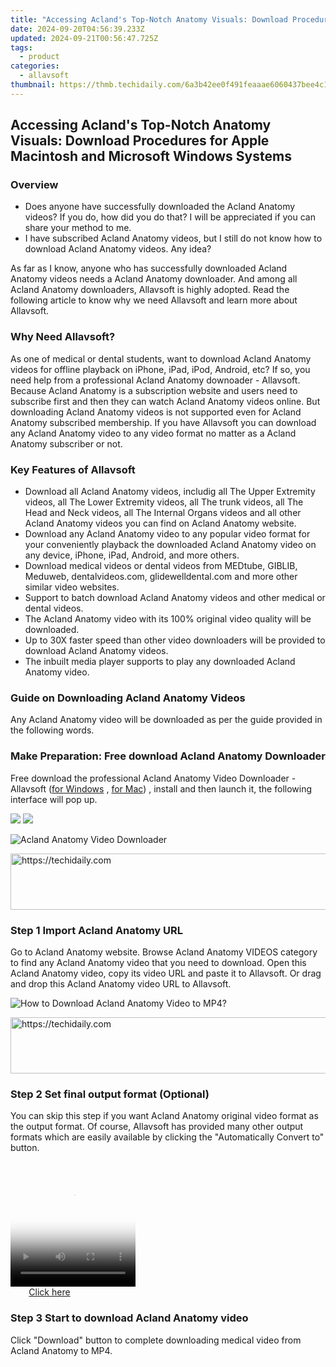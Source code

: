 ```yaml
---
title: "Accessing Acland's Top-Notch Anatomy Visuals: Download Procedures for Apple Macintosh and Microsoft Windows Systems"
date: 2024-09-20T04:56:39.233Z
updated: 2024-09-21T00:56:47.725Z
tags:
  - product
categories:
  - allavsoft
thumbnail: https://thmb.techidaily.com/6a3b42ee0f491feaaae6060437bee4c1fe86f210fd6ba7270c68a358652e000e.jpg
---
```


## Accessing Acland's Top-Notch Anatomy Visuals: Download Procedures for Apple Macintosh and Microsoft Windows Systems

### Overview

* Does anyone have successfully downloaded the Acland Anatomy videos? If you do, how did you do that? I will be appreciated if you can share your method to me.
* I have subscribed Acland Anatomy videos, but I still do not know how to download Acland Anatomy videos. Any idea?

As far as I know, anyone who has successfully downloaded Acland Anatomy videos needs a Acland Anatomy downloader. And among all Acland Anatomy downloaders, Allavsoft is highly adopted. Read the following article to know why we need Allavsoft and learn more about Allavsoft.

### Why Need Allavsoft?

As one of medical or dental students, want to download Acland Anatomy videos for offline playback on iPhone, iPad, iPod, Android, etc? If so, you need help from a professional Acland Anatomy downoader - Allavsoft. Because Acland Anatomy is a subscription website and users need to subscribe first and then they can watch Acland Anatomy videos online. But downloading Acland Anatomy videos is not supported even for Acland Anatomy subscribed membership. If you have Allavsoft you can download any Acland Anatomy video to any video format no matter as a Acland Anatomy subscriber or not.

### Key Features of Allavsoft

* Download all Acland Anatomy videos, includig all The Upper Extremity videos, all The Lower Extremity videos, all The trunk videos, all The Head and Neck videos, all The Internal Organs videos and all other Acland Anatomy videos you can find on Acland Anatomy website.
* Download any Acland Anatomy video to any popular video format for your conveniently playback the downloaded Acland Anatomy video on any device, iPhone, iPad, Android, and more others.
* Download medical videos or dental videos from MEDtube, GIBLIB, Meduweb, dentalvideos.com, glidewelldental.com and more other similar video websites.
* Support to batch download Acland Anatomy videos and other medical or dental videos.
* The Acland Anatomy video with its 100% original video quality will be downloaded.
* Up to 30X faster speed than other video downloaders will be provided to download Acland Anatomy videos.
* The inbuilt media player supports to play any downloaded Acland Anatomy video.

### Guide on Downloading Acland Anatomy Videos

Any Acland Anatomy video will be downloaded as per the guide provided in the following words.

### Make Preparation: Free download Acland Anatomy Downloader

Free download the professional Acland Anatomy Video Downloader - Allavsoft ([for Windows](https://tools.techidaily.com/allavsoft/products/) , [for Mac](https://tools.techidaily.com/allavsoft/products/)) , install and then launch it, the following interface will pop up.

[![](https://www.allavsoft.com/how-to/../images/how-to/free-download-win.jpg)](https://tools.techidaily.com/allavsoft/products/) [![](https://www.allavsoft.com/how-to/../images/how-to/free-download-mac.jpg)](https://tools.techidaily.com/allavsoft/products/)

![Acland Anatomy Video Downloader](https://www.allavsoft.com/how-to/../images/allavsoft/screen-shot-600.jpg)

<!-- affiliate ads begin -->
<a href="https://bluettius.sjv.io/c/5597632/2139123/17108" target="_top" id="2139123">
  <img src="//a.impactradius-go.com/display-ad/17108-2139123" border="0" alt="https://techidaily.com" width="728" height="90"/>
</a>
<img height="0" width="0" src="https://bluettius.sjv.io/i/5597632/2139123/17108" style="position:absolute;visibility:hidden;" border="0" />
<!-- affiliate ads end -->

### Step 1 Import Acland Anatomy URL

Go to Acland Anatomy website. Browse Acland Anatomy VIDEOS category to find any Acland Anatomy video that you need to download. Open this Acland Anatomy video, copy its video URL and paste it to Allavsoft. Or drag and drop this Acland Anatomy video URL to Allavsoft.

![How to Download Acland Anatomy Video to MP4?](https://www.allavsoft.com/how-to/../images/how-to/download-rtmp-video/download-rtmp-video.jpg)

<!-- affiliate ads begin -->
<a href="https://appsumo.8odi.net/c/5597632/2094483/7443" target="_top" id="2094483">
  <img src="//a.impactradius-go.com/display-ad/7443-2094483" border="0" alt="https://techidaily.com" width="728" height="90"/>
</a>
<img height="0" width="0" src="https://appsumo.8odi.net/i/5597632/2094483/7443" style="position:absolute;visibility:hidden;" border="0" />
<!-- affiliate ads end -->

### Step 2 Set final output format (Optional)

You can skip this step if you want Acland Anatomy original video format as the output format. Of course, Allavsoft has provided many other output formats which are easily available by clicking the "Automatically Convert to" button.

<!-- affiliate ads begin -->
<span id="1304648">
					<video width="200" height="200" style="cursor:pointer"
           poster="//a.impactradius-go.com/display-clicktoplayimage/1304648.png"
           onclick="if(!this.playClicked){this.play();this.setAttribute('controls',true);this.playClicked=true;}">
	   <source src="//a.impactradius-go.com/display-ad/15852-1304648">
	   <img src="//a.impactradius-go.com/display-clicktoplayimage/1304648.png" style="border: none; height: 100%; width: 100%; object-fit: contain">
	</video>
	<div style="width:125px;text-align:center"><a href="javascript:window.open(decodeURIComponent('https%3A%2F%2Fthefitville.pxf.io%2Fc%2F5597632%2F1304648%2F15852'), '_blank');void(0);">Click here</a></div>
</span>
<img height="0" width="0" src="https://imp.pxf.io/i/5597632/1304648/15852" style="position:absolute;visibility:hidden;" border="0" />
<!-- affiliate ads end -->

### Step 3 Start to download Acland Anatomy video

Click "Download" button to complete downloading medical video from Acland Anatomy to MP4.

<ins class="adsbygoogle"
     style="display:block"
     data-ad-format="autorelaxed"
     data-ad-client="ca-pub-7571918770474297"
     data-ad-slot="1223367746"></ins>

<ins class="adsbygoogle"
     style="display:block"
     data-ad-client="ca-pub-7571918770474297"
     data-ad-slot="8358498916"
     data-ad-format="auto"
     data-full-width-responsive="true"></ins>



